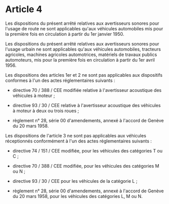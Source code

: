 # Article 4

Les dispositions du présent arrêté relatives aux avertisseurs sonores pour l'usage de route ne sont applicables qu'aux véhicules automobiles mis pour la première fois en circulation à partir du 1er janvier 1950.

Les dispositions du présent arrêté relatives aux avertisseurs sonores pour l'usage urbain ne sont applicables qu'aux véhicules automobiles, tracteurs agricoles, machines agricoles automotrices, matériels de travaux publics automoteurs, mis pour la première fois en circulation à partir du 1er avril 1956.

Les dispositions des articles 1er et 2 ne sont pas applicables aux dispositifs conformes à l'un des actes réglementaires suivants :

- directive 70 / 388 / CEE modifiée relative à l'avertisseur acoustique des véhicules à moteur ;

- directive 93 / 30 / CEE relative à l'avertisseur acoustique des véhicules à moteur à deux ou trois roues ;

- règlement n° 28, série 00 d'amendements, annexé à l'accord de Genève du 20 mars 1958.

Les dispositions de l'article 3 ne sont pas applicables aux véhicules réceptionnés conformément à l'un des actes réglementaires suivants :

- directive 74 / 151 / CEE modifiée, pour les véhicules des catégories T ou C ;

- directive 70 / 388 / CEE modifiée, pour les véhicules des catégories M ou N ;

- directive 93 / 30 / CEE pour les véhicules de la catégorie L ;

- règlement n° 28, série 00 d'amendements, annexé à l'accord de Genève du 20 mars 1958, pour les véhicules des catégories L, M ou N.

